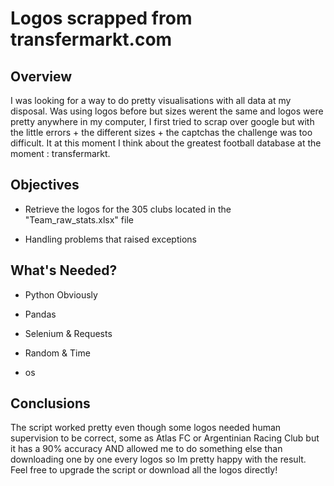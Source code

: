 # Logos scrapped from transfermarkt.com

## Overview

I was looking for a way to do pretty visualisations with all data at my disposal. Was using logos before but sizes werent the same 
and logos were pretty anywhere in my computer, I first tried to scrap over google but with the little errors + the different sizes +
the captchas the challenge was too difficult. It at this moment I think about the greatest football database at the moment : transfermarkt.

## Objectives

* Retrieve the logos for the 305 clubs located in the "Team_raw_stats.xlsx" file

* Handling problems that raised exceptions

## What's Needed?

* Python Obviously

* Pandas

* Selenium & Requests

* Random & Time

* os

## Conclusions

The script worked pretty even though some logos needed human supervision to be correct, some as Atlas FC or Argentinian Racing Club but it has a
90% accuracy AND allowed me to do something else than downloading one by one every logos so Im pretty happy with the result. Feel free to upgrade the 
script or download all the logos directly!